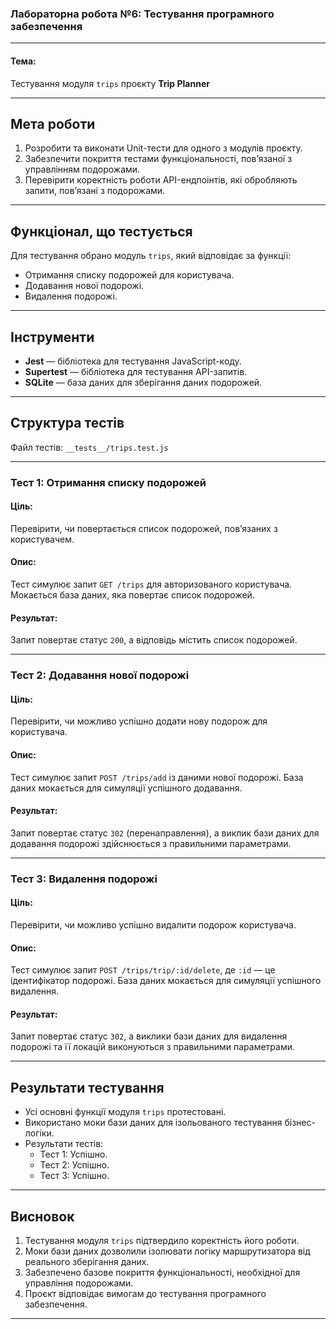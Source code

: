 ### **Лабораторна робота №6: Тестування програмного забезпечення**

---

#### **Тема:**  
Тестування модуля `trips` проєкту **Trip Planner**

---

## **Мета роботи**

1. Розробити та виконати Unit-тести для одного з модулів проєкту.  
2. Забезпечити покриття тестами функціональності, пов’язаної з управлінням подорожами.  
3. Перевірити коректність роботи API-ендпоінтів, які обробляють запити, пов’язані з подорожами.  

---

## **Функціонал, що тестується**

Для тестування обрано модуль `trips`, який відповідає за функції:  
- Отримання списку подорожей для користувача.  
- Додавання нової подорожі.  
- Видалення подорожі.  

---

## **Інструменти**

- **Jest** — бібліотека для тестування JavaScript-коду.  
- **Supertest** — бібліотека для тестування API-запитів.  
- **SQLite** — база даних для зберігання даних подорожей.  

---

## **Структура тестів**

Файл тестів: `__tests__/trips.test.js`

---

### **Тест 1: Отримання списку подорожей**

#### **Ціль:**  
Перевірити, чи повертається список подорожей, пов’язаних з користувачем.

#### **Опис:**  
Тест симулює запит `GET /trips` для авторизованого користувача. Мокається база даних, яка повертає список подорожей.

#### **Результат:**  
Запит повертає статус `200`, а відповідь містить список подорожей.

---

### **Тест 2: Додавання нової подорожі**

#### **Ціль:**  
Перевірити, чи можливо успішно додати нову подорож для користувача.

#### **Опис:**  
Тест симулює запит `POST /trips/add` із даними нової подорожі. База даних мокається для симуляції успішного додавання.

#### **Результат:**  
Запит повертає статус `302` (перенаправлення), а виклик бази даних для додавання подорожі здійснюється з правильними параметрами.

---

### **Тест 3: Видалення подорожі**

#### **Ціль:**  
Перевірити, чи можливо успішно видалити подорож користувача.

#### **Опис:**  
Тест симулює запит `POST /trips/trip/:id/delete`, де `:id` — це ідентифікатор подорожі. База даних мокається для симуляції успішного видалення.

#### **Результат:**  
Запит повертає статус `302`, а виклики бази даних для видалення подорожі та її локацій виконуються з правильними параметрами.

---

## **Результати тестування**

- Усі основні функції модуля `trips` протестовані.  
- Використано моки бази даних для ізольованого тестування бізнес-логіки.  
- Результати тестів:
  - Тест 1: Успішно.
  - Тест 2: Успішно.
  - Тест 3: Успішно.

---

## **Висновок**

1. Тестування модуля `trips` підтвердило коректність його роботи.  
2. Моки бази даних дозволили ізолювати логіку маршрутизатора від реального зберігання даних.  
3. Забезпечено базове покриття функціональності, необхідної для управління подорожами.  
4. Проєкт відповідає вимогам до тестування програмного забезпечення.  

--- 